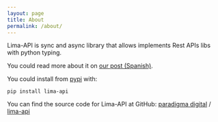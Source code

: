 ```yaml
---
layout: page
title: About
permalink: /about/
---
```

Lima-API is sync and async library that allows implements Rest APIs libs with python typing.

You could read more about it on [our post (Spanish)](https://www.paradigmadigital.com/dev/poder-del-tipado-python-funciones-sin-codigo/).

You could install from [pypi](https://pypi.org/project/lima-api/) with:
```shell
pip install lima-api
```

You can find the source code for Lima-API at GitHub:
[paradigma digital][paradigma-organization] /
[lima-api](https://github.com/paradigmadigital/lima-api)


[paradigma-organization]: https://github.com/paradigmadigital
